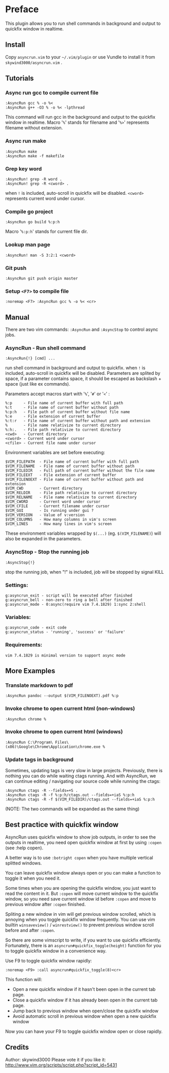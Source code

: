 # Preface
This plugin allows you to run shell commands in background and output to quickfix window in realtime.

## Install
Copy `asyncrun.vim` to your `~/.vim/plugin` or use Vundle to install it from `skywind3000/asyncrun.vim` .

## Tutorials

### Async run gcc to compile current file
	:AsyncRun gcc % -o %<
	:AsyncRun g++ -O3 % -o %< -lpthread 
This command will run gcc in the background and output to the quickfix window in realtime. Macro '`%`' stands for filename and '`%>`' represents filename without extension.

### Async run make
    :AsyncRun make
	:AsyncRun make -f makefile

### Grep key word 
    :AsyncRun! grep -R word . 
    :AsyncRun! grep -R <cword> . 
when `!` is included, auto-scroll in quickfix will be disabled. `<cword>` represents current word under cursor.

### Compile go project
    :AsyncRun go build %:p:h
Macro '`%:p:h`' stands for current file dir. 

### Lookup man page
    :AsyncRun! man -S 3:2:1 <cword>

### Git push
    :AsyncRun git push origin master

### Setup `<F7>` to compile file
    :noremap <F7> :AsyncRun gcc % -o %< <cr> 

## Manual

There are two vim commands: `:AsyncRun` and `:AsyncStop` to control async jobs.

### AsyncRun - Run shell command

```VimL
:AsyncRun{!} [cmd] ...
```

run shell command in background and output to quickfix. when `!` is included, auto-scroll in quickfix will be disabled. Parameters are splited by space, if a parameter contains space, it should be escaped as backslash + space (just like ex commands).

Parameters accept macros start with '`%`', '`#`' or '`<`' :

    %:p     - File name of current buffer with full path
    %:t     - File name of current buffer without path
    %:p:h   - File path of current buffer without file name
    %:e     - File extension of current buffer
    %:t:r   - File name of current buffer without path and extension
    %       - File name relativize to current directory
    %:h:.   - File path relativize to current directory
    <cwd>   - Current directory
    <cword> - Current word under cursor
    <cfile> - Current file name under cursor

Environment variables are set before executing:

    $VIM_FILEPATH  - File name of current buffer with full path
    $VIM_FILENAME  - File name of current buffer without path
    $VIM_FILEDIR   - Full path of current buffer without the file name
    $VIM_FILEEXT   - File extension of current buffer
    $VIM_FILENOEXT - File name of current buffer without path and extension
    $VIM_CWD       - Current directory
    $VIM_RELDIR    - File path relativize to current directory
    $VIM_RELNAME   - File name relativize to current directory 
    $VIM_CWORD     - Current word under cursor
    $VIM_CFILE     - Current filename under cursor
    $VIM_GUI       - Is running under gui ?
    $VIM_VERSION   - Value of v:version
    $VIM_COLUMNS   - How many columns in vim's screen
    $VIM_LINES     - How many lines in vim's screen

These environment variables wrapped by `$(...)` (eg. `$(VIM_FILENAME)`) will also be expanded in the parameters.

### AsyncStop - Stop the running job

```VimL
:AsyncStop{!}
```

stop the running job, when "!" is included, job will be stopped by signal KILL

### Settings:

    g:asyncrun_exit - script will be executed after finished
    g:asyncrun_bell - non-zero to ring a bell after finished
    g:asyncrun_mode - 0:async(require vim 7.4.1829) 1:sync 2:shell

### Variables:
    g:asyncrun_code - exit code
    g:asyncrun_status - 'running', 'success' or 'failure'

### Requirements:
    vim 7.4.1829 is minimal version to support async mode

## More Examples

### Translate markdown to pdf

```VimL
:AsyncRun pandoc --output $(VIM_FILENOEXT).pdf %:p
```

### Invoke chrome to open current html (non-windows)

```VimL
:AsyncRun chrome %
```

### Invoke chrome to open current html (windows)

```VimL
:AsyncRun C:\Program\ Files\ (x86)\Google\Chrome\Application\chrome.exe %
```

### Update tags in background

Sometimes, updating tags is very slow in large projects. Previously, there is nothing you can do while waiting ctags running. And with AsyncRun, we can continue editing / navigating our source code while running the ctags:

```VimL
:AsyncRun ctags -R --fields=+S .
:AsyncRun ctags -R -f %:p:h/ctags.out --fields=+iaS %:p:h
:AsyncRun ctags -R -f $(VIM_FILEDIR)/ctags.out --fields=+iaS %:p:h
```

(NOTE: The two commands will be expanded as the same thing)


## Best practice with quickfix window

AsyncRun uses quickfix window to show job outputs, in order to see the outputs in realtime, you need open quickfix window at first by using `:copen` (see :help copen).

A better way is to use `:botright copen` when you have multiple vertical splitted windows.

You can leave quickfix window always open or you can make a function to toggle it when you need it.

Some times when you are opening the quickfix window, you just want to read the content in it. But `:copen` will move current window to the quickfix window, so you need save current window id before `:copen` and move to previous window after `:copen` finished. 

Spliting a new window in vim will get previous window scrolled, which is annoying when you  toggle quickfix window frequently. You can use vim builtin `winsaveview()` / `winrestview()` to prevent previous window scroll before and after `:copen`.

So there are some vimscript to write, if you want to use quickfix efficiently. Fortunately, there is an `asyncrun#quickfix_toggle(height)` function for you to toggle quickfix window in a convenience way.

Use F9 to toggle quickfix window rapidly:

```VimL
:noremap <F9> :call asyncrun#quickfix_toggle(8)<cr>
```

This function will:

* Open a new quickfix window if it hasn't been open in the current tab page.
* Close a quickfix window if it has already been open in the current tab page.
* Jump back to previous window when open/close the quickfix window
* Avoid automatic scroll in previous window when open a new quickfix window

Now you can have your F9 to toggle quickfix window open or close rapidly.

## Credits
Author: skywind3000
Please vote it if you like it: 
http://www.vim.org/scripts/script.php?script_id=5431

